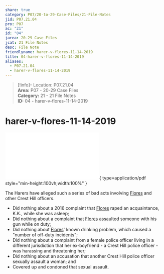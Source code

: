 ```yaml
---  
share: true  
category: P07/20-to-29-Case-Files/21-File-Notes  
jid: P07.21.04  
pro: P07  
ac: "21"  
id: "04"  
jarea: 20-29 Case Files  
jcat: 21 File Notes  
desc: File Note  
friendlyname: harer-v-flores-11-14-2019  
title: 04-harer-v-flores-11-14-2019  
aliases:  
  - P07.21.04  
  - harer-v-flores-11-14-2019  
---  
```

  
>[!info]- Location: P07.21.04  
>**Area:** P07 - 20-29 Case Files  
>**Category:** 21 - 21 File Notes  
>**ID:** 04 - harer-v-flores-11-14-2019  
  
# harer-v-flores-11-14-2019  
  
![04-harer-v-flores-11-14-2019](../22-PDFs/04-harer-v-flores-11-14-2019.pdf){ type=application/pdf style="min-height:100vh;width:100%" }  
  
The Harers have alleged such a series of bad acts involving [Flores](../../70-to-79-People/72-Suspects-and-People-of-Interest/01-Felipe-Flores.md) and other Crest Hill officers.  
  
- Did nothing about a 2016 complaint that [Flores](../../70-to-79-People/72-Suspects-and-People-of-Interest/01-Felipe-Flores.md) raped an acquaintance, K.K., while she was asleep;  
- Did nothing about a complaint that [Flores](../../70-to-79-People/72-Suspects-and-People-of-Interest/01-Felipe-Flores.md) assaulted someone with his gun while on duty;  
- Did nothing about [Flores](../../70-to-79-People/72-Suspects-and-People-of-Interest/01-Felipe-Flores.md)' known drinking problem, which caused a "number of off-duty incidents";  
- Did nothing about a complaint from a female police officer living in a different jurisdiction that her ex-boyfriend - a Crest Hill police officer - was harassing and threatening her;  
- Did nothing about an accusation that another Crest Hill police officer sexually assault a woman; and  
- Covered up and condoned that sexual assault.